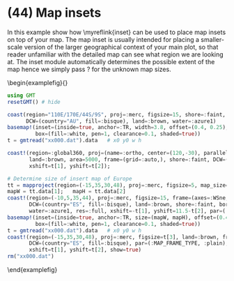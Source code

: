 # (44) Map insets

In this example show how \myreflink{inset} can be used to place map insets on top of your map.
The map inset is usually intended for placing a smaller-scale version of the larger geographical
context of your main plot, so that reader unfamiliar with the detailed map can see what region
we are looking at. The inset module automatically determines the possible extent of the map
hence we simply pass ? for the unknown map sizes.

\begin{examplefig}{}
```julia
using GMT
resetGMT() # hide

coast(region="110E/170E/44S/9S", proj=:merc, figsize=15, shore=:faint, borders=(type=2, pen=1),
      DCW=(country="AU", fill=:bisque), land=:brown, water=:azure1)
basemap!(inset=(inside=true, anchor=:TR, width=3.8, offset=(0.4, 0.25), save="xx000.dat"),
         box=(fill=:white, pen=1, clearance=0.1, shaded=true))
t = gmtread("xx000.dat").data	# x0 y0 w h

coast!(region=:global360, proj=(name=:ortho, center=(120,-30), parallel=t[3]),
       land=:brown, area=5000, frame=(grid=:auto,), shore=:faint, DCW=(country="AU", fill=:bisque),
       xshift=t[1], yshift=t[2]);

# Determine size of insert map of Europe
tt = mapproject(region=(-15,35,30,48), proj=:merc, figsize=5, map_size=true); # w h
mapW = tt.data[1];   mapH = tt.data[2]
coast!(region=(-10,5,35,44), proj=:merc, figsize=15, frame=(axes=:WSne, annot=:auto, ticks=:auto),
       DCW=(country="ES", fill=:bisque), land=:brown, shore=:faint, borders=(type=1,pen=1),
       water=:azure1, res=:full, xshift=-t[1], yshift=11.5-t[2], par=(:FORMAT_GEO_MAP, :dddF))
basemap!(inset=(inside=true, anchor=:TR, size=(mapW, mapH), offset=(0.4, 0.25), save="xx000.dat"),
         box=(fill=:white, pen=1, clearance=0.1, shaded=true))
t = gmtread("xx000.dat").data	# x0 y0 w h
coast!(region=(-15,35,30,48), proj=:merc, figsize=t[3], land=:brown, frame=:bare,
       DCW=(country="ES", fill=:bisque), par=(:MAP_FRAME_TYPE, :plain),
       xshift=t[1], yshift=t[2], show=true)
rm("xx000.dat")
```
\end{examplefig}
